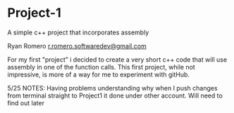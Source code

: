 # Project-1
A simple c++ project that incorporates assembly

Ryan Romero
r.romero.softwaredev@gmail.com

For my first "project" i decided to create a very short c++ code that will use assembly in one of the function calls. This first project, while not impressive, is more of a way for me to experiment with gitHub.


5/25 NOTES: Having problems understanding why when I push changes from terminal straight to Project1 it done under other account. Will need to find out later
